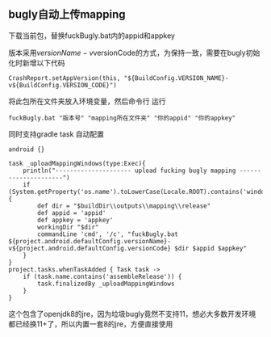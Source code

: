 ## bugly自动上传mapping 

下载当前包，替换fuckBugly.bat内的appid和appkey

版本采用$versionName-v$versionCode的方式，为保持一致，需要在bugly初始化时新增以下代码
```
CrashReport.setAppVersion(this, "${BuildConfig.VERSION_NAME}-v${BuildConfig.VERSION_CODE}")
```

将此包所在文件夹放入环境变量，然后命令行 运行 
```
fuckBugly.bat "版本号" "mapping所在文件夹" "你的appid" "你的appkey"
```

同时支持gradle task 自动配置
```
android {}

task _uploadMappingWindows(type:Exec){
    println("--------------------- upload fucking bugly mapping ---------------------")
    if (System.getProperty('os.name').toLowerCase(Locale.ROOT).contains('windows')) {
        def dir = "$buildDir\\outputs\\mapping\\release"
        def appid = 'appid'
        def appkey = 'appkey'
        workingDir "$dir"
        commandLine 'cmd', '/c', "fuckBugly.bat ${project.android.defaultConfig.versionName}-v${project.android.defaultConfig.versionCode} $dir $appid $appkey"
    }
}
project.tasks.whenTaskAdded { Task task ->
    if (task.name.contains('assembleRelease')) {
        task.finalizedBy _uploadMappingWindows
    }
}

```

这个包含了openjdk8的jre，因为垃圾bugly竟然不支持11，想必大多数开发环境都已经换11+了，所以内置一套8的jre，方便直接使用
